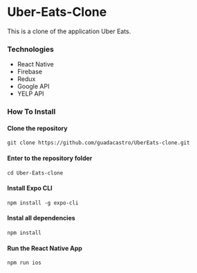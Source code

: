 # Uber-Eats-Clone

This is a clone of the application Uber Eats.

### Technologies

- React Native
- Firebase
- Redux
- Google API
- YELP API

### How To Install

#### Clone the repository
```console
git clone https://github.com/guadacastro/UberEats-clone.git
``` 

#### Enter to the repository folder
```console
cd Uber-Eats-clone
```
#### Install Expo CLI
``` console
npm install -g expo-cli
```

#### Instal all dependencies
``` console
npm install
```

#### Run the React Native App
```console
npm run ios
```
